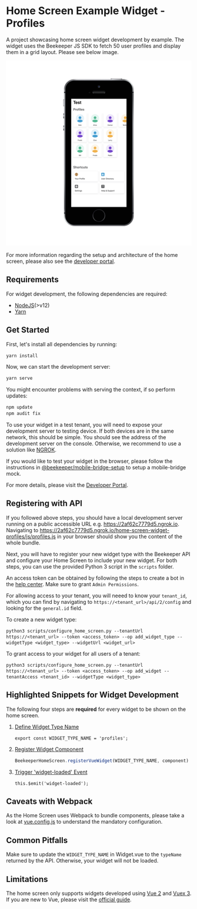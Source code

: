 # Home Screen Example Widget - Profiles

A project showcasing home screen widget development by example. The widget uses the Beekeeper JS SDK to fetch 50 user profiles and display them in a grid layout. Please see below image.

![Profiles Widget in App](docs/assets/profiles_widget.png)

For more information regarding the setup and architecture of the home screen, please also see the [developer portal](https://developers.beekeeper.io/v2/welcome/home-screen). 

## Requirements

For widget development, the following dependencies are required:

* [NodeJS](http://nodejs.org/)(>v12)
* [Yarn](https://yarnpkg.com/)

## Get Started 

First, let's install all dependencies by running: 

```sh
yarn install
```

Now, we can start the development server: 

```sh
yarn serve
```

You might encounter problems with serving the context, if so perform updates: 

```sh
npm update
npm audit fix
```

To use your widget in a test tenant, you will need to expose your development server to testing device. If both devices are in the same network, this should be simple. You should see the address of the development server on the console. Otherwise, we recommend to use a solution like [NGROK](https://ngrok.com/).

If you would like to test your widget in the browser, please follow the instructions in [@beekeeper/mobile-bridge-setup](https://www.npmjs.com/package/@beekeeper/mobile-bridge-setup) to setup a mobile-bridge mock.

For more details, please visit the [Developer Portal](https://developers.beekeeper.io/v2/welcome/home-screen#2-widget-development).

## Registering with API

If you followed above steps, you should have a local development server running on a public accessible URL e.g. https://2af62c7779d5.ngrok.io. Navigating to https://2af62c7779d5.ngrok.io/home-screen-widget-profiles/js/profiles.js in your browser should show you the content of the whole bundle.

Next, you will have to register your new widget type with the Beekeeper API and configure your Home Screen to include your new widget. For both steps, you can use the provided Python 3 script in the ``scripts`` folder. 

An access token can be obtained by following the steps to create a bot in the [help center](https://help.beekeeper.io/hc/articles/19734465723026-Creating-Bots). Make sure to grant ``Admin Permissions``.

For allowing access to your tenant, you will neeed to know your ``tenant_id``, which you can find by navigating to `https://<tenant_url>/api/2/config` and looking for the ``general.id`` field. 

To create a new widget type:

```shell
python3 scripts/configure_home_screen.py --tenantUrl https://<tenant_url> --token <access_token> --op add_widget_type --widgetType <widget_type> --widgetUrl <widget_url>
```

To grant access to your widget for all users of a tenant: 

```shell
python3 scripts/configure_home_screen.py --tenantUrl https://<tenant_url> --token <access_token> --op add_widget --tenantAccess <tenant_id> --widgetType <widget_type>
```

## Highlighted Snippets for Widget Development

The following four steps are **required** for every widget to be shown on the home screen.
 
1. [Define Widget Type Name](src/components/Widget.vue#L17)
    ```javascript:title=home-screen-v1-widget/profiles/src/components/Widget.vue
    export const WIDGET_TYPE_NAME = 'profiles';
    ```
2. [Register Widget Component](src/main.js#L6)
    ```javascript:title=home-screen-v1-widget/profiles/src/main.ts
    BeekeeperHomeScreen.registerVueWidget(WIDGET_TYPE_NAME, component)
    ```
3. [Trigger 'widget-loaded' Event](src/components/Widget.vue#L46)
    ```javascript:title=home-screen-v1-widget/profiles/src/components/Widget.vue
    this.$emit('widget-loaded');
    ```

## Caveats with Webpack

As the Home Screen uses Webpack to bundle components, please take a look at [vue.config.js](./vue.config.js) to understand the mandatory configuration.

## Common Pitfalls

Make sure to update the ``WIDGET_TYPE_NAME`` in Widget.vue to the ``typeName`` returned by the API. Otherwise, your widget will not be loaded. 

## Limitations

The home screen only supports widgets developed using [Vue 2](https://vuejs.org/) and [Vuex 3](https://vuex.vuejs.org/). 
If you are new to Vue, please visit the [official guide](https://vuejs.org/v2/guide/).
